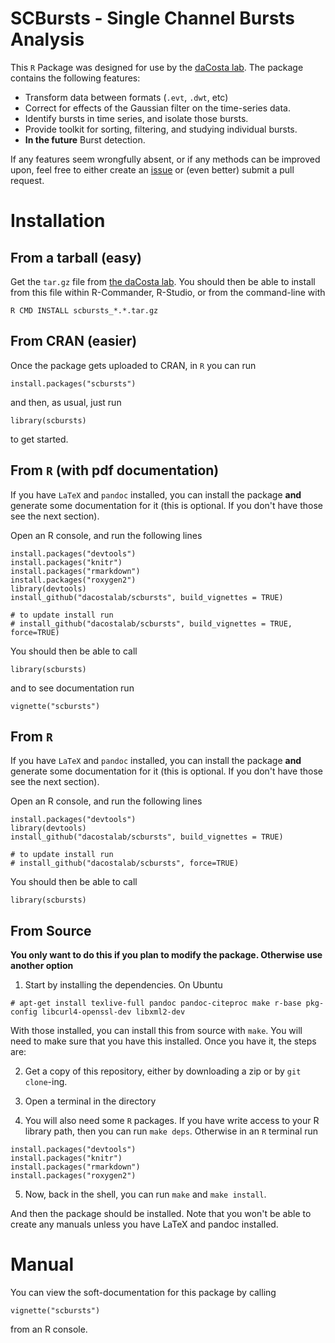 # SCBursts - Single Channel Bursts Analysis

This `R` Package was designed for use by the [daCosta lab](http://www.dacosta.net/). The package contains the following features:

- Transform data between formats (`.evt`, `.dwt`, etc)
- Correct for effects of the Gaussian filter on the time-series data.
- Identify bursts in time series, and isolate those bursts.
- Provide toolkit for sorting, filtering, and studying individual bursts.
- **In the future** Burst detection.

If any features seem wrongfully absent, or if any methods can be improved upon, feel free to either create an [issue](https://github.com/dacostalab/scbursts/issues) or (even better) submit a pull request.

# Installation

## From a tarball (easy)

Get the `tar.gz` file from [the daCosta lab](http://www.dacosta.net/publications.html). You should then be able to install from this file within R-Commander, R-Studio, or from the command-line with

~~~
R CMD INSTALL scbursts_*.*.tar.gz
~~~

## From CRAN (easier)

Once the package gets uploaded to CRAN, in `R` you can run

```
install.packages("scbursts")
```

and then, as usual, just run

```
library(scbursts)
```

to get started.

## From `R` (with pdf documentation)

If you have `LaTeX` and `pandoc` installed, you can install the package **and** generate some documentation for it (this is optional. If you don't have those see the next section). 

Open an R console, and run the following lines

```{.R}
install.packages("devtools")
install.packages("knitr")
install.packages("rmarkdown")
install.packages("roxygen2")
library(devtools)
install_github("dacostalab/scbursts", build_vignettes = TRUE)

# to update install run
# install_github("dacostalab/scbursts", build_vignettes = TRUE, force=TRUE)
```

You should then be able to call

```{.R}
library(scbursts)
```

and to see documentation run

```{.R}
vignette("scbursts")
```

## From `R`

If you have `LaTeX` and `pandoc` installed, you can install the package **and** generate some documentation for it (this is optional. If you don't have those see the next section). 

Open an R console, and run the following lines

```{.R}
install.packages("devtools")
library(devtools)
install_github("dacostalab/scbursts", build_vignettes = TRUE)

# to update install run
# install_github("dacostalab/scbursts", force=TRUE)
```

You should then be able to call

```{.R}
library(scbursts)
```

## From Source 

**You only want to do this if you plan to modify the package. Otherwise use another option**

1. Start by installing the dependencies. On Ubuntu

```
# apt-get install texlive-full pandoc pandoc-citeproc make r-base pkg-config libcurl4-openssl-dev libxml2-dev
```

With those installed, you can install this from source with `make`. You will need to make sure that you have this installed. Once you have it, the steps are:

2. Get a copy of this repository, either by downloading a zip or by `git clone`-ing.

3. Open a terminal in the directory

4. You will also need some `R` packages. If you have write access to your R library path, then you can run `make deps`. Otherwise in an `R` terminal run

```{.R}
install.packages("devtools")
install.packages("knitr")
install.packages("rmarkdown")
install.packages("roxygen2")
```

5. Now, back in the shell, you can run `make` and `make install`.

And then the package should be installed. Note that you won't be able to create any manuals unless you have LaTeX and pandoc installed.

# Manual

You can view the soft-documentation for this package by calling

```{.R}
vignette("scbursts")
```

from an R console.
